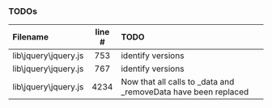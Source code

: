 ### TODOs
| Filename | line # | TODO
|:------|:------:|:------
| lib\jquery\jquery.js | 753 | identify versions
| lib\jquery\jquery.js | 767 | identify versions
| lib\jquery\jquery.js | 4234 | Now that all calls to _data and _removeData have been replaced